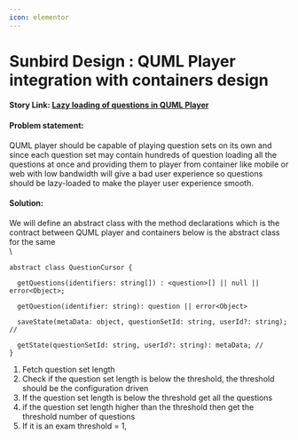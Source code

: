 ```yaml
---
icon: elementor
---
```


# Sunbird Design : QUML Player integration with containers design

#### Story Link: [Lazy loading of questions in QUML Player](https://project-sunbird.atlassian.net/browse/SB-22404) <a href="#qumlplayerintegrationwithcontainersdesign-storylink-lazyloadingofquestionsinqumlplayer" id="qumlplayerintegrationwithcontainersdesign-storylink-lazyloadingofquestionsinqumlplayer"></a>

#### Problem statement: <a href="#qumlplayerintegrationwithcontainersdesign-problemstatement" id="qumlplayerintegrationwithcontainersdesign-problemstatement"></a>

QUML player should be capable of playing question sets on its own and since each question set may contain hundreds of question loading all the questions at once and providing them to player from container like mobile or web with low bandwidth will give a bad user experience so questions should be lazy-loaded to make the player user experience smooth.

#### &#x20;Solution: <a href="#qumlplayerintegrationwithcontainersdesign-solution" id="qumlplayerintegrationwithcontainersdesign-solution"></a>

We will define an abstract class with the method declarations which is the contract between QUML player and containers below is the abstract class for the same\
\


```
abstract class QuestionCursor {

  getQuestions(identifiers: string[]) : <question>[] || null || error<Object>;

  getQuestion(identifier: string): question || error<Object>
  
  saveState(metaData: object, questionSetId: string, userId?: string); //
  
  getState(questionSetId: string, userId?: string): metaData; //
}
```

1. Fetch question set length
2. Check if the question set length is below the threshold, the threshold should be the configuration driven
3. If the question set length is below the threshold get all the questions
4. if the question set length higher than the threshold then get the threshold number of questions
5. If it is an exam threshold = 1,
